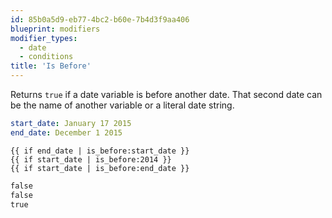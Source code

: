 ```yaml
---
id: 85b0a5d9-eb77-4bc2-b60e-7b4d3f9aa406
blueprint: modifiers
modifier_types:
  - date
  - conditions
title: 'Is Before'
---
```

Returns `true` if a date variable is before another date. That second date can be the name of another variable or a literal date string.

```yaml
start_date: January 17 2015
end_date: December 1 2015
```

```
{{ if end_date | is_before:start_date }}
{{ if start_date | is_before:2014 }}
{{ if start_date | is_before:end_date }}
```

```html
false
false
true
```


